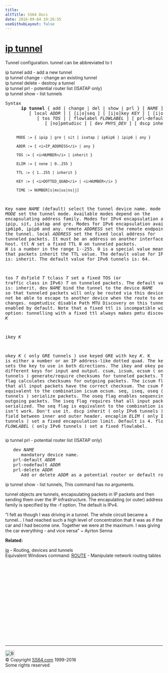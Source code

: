 ```yaml
---
title:
altTitle: SS64 Docs
date: 2016-09-04 19:26:55
useGithubLayout: false
---
```

<!-- #BeginLibraryItem "/Library/head_bash.lbi" --><!-- #EndLibraryItem --><h1><a href="ip.html">ip tunnel</a></h1>
<p>Tunnel configuration. <span class="code">tunnel</span> can be abbreviated to <span class="code">t</span></p>
<p><span class="code">ip tunnel add</span> - add a new tunnel<br>
<span class="code">ip tunnel change</span> - change an existing tunnel <br>
<span class="code">ip tunnel delete</span> - destroy a tunnel<br>
<span class="code">ip tunnel prl</span> - potential router list (ISATAP only)<br>
<span class="code">ip tunnel show</span> - list tunnels</p>
<pre>Syntax
      <b>ip tunnel</b> { add | change | del | show | prl } [ <i>NAME</i> ] [ mode <i>MODE </i>] [ remote <i>ADDR </i>]
         [ local <i>ADDR</i> ] [ [i|o]seq ] [ [i|o]key <i>KEY </i>] [ [i|o]csum ] ] [ encaplimit <i>ELIM </i>] [ ttl <i>TTL </i>]
            [ tos <i>TOS</i> ] [ flowlabel <i>FLOWLABEL </i>] [ prl-default <i>ADDR </i>] [ prl-nodefault <i>ADDR </i>] [ prl-delete <i>ADDR</i> ]
               [ [no]pmtudisc ] [ dev <i>PHYS_DEV</i> ] [ dscp inherit ]

         MODE := { ipip | gre | sit | isatap | ip6ip6 | ipip6 | any }

         ADDR := { <i>IP_ADDRESS</i> | any }

         TOS := { <i>NUMBER</i> | inherit }

         ELIM := { none | 0..255 }

         TTL := { 1..255 | inherit }

         KEY := { <i>DOTTED_QUAD</i> | <i>NUMBER</i> }

         TIME := NUMBER[s|ms|us|ns|j]

Key
   name <i>NAME</i> (default)
      select the tunnel device name. 
   mode <i>MODE</i>
      set the tunnel mode. Available modes depend on the encapsulating address family.
      Modes for IPv4 encapsulation available: ipip, sit, isatap and gre.
      Modes for IPv6 encapsulation available: ip6ip6, ipip6 and any. 
   remote <i>ADDRESS</i>
      set the remote endpoint of the tunnel. 
   local <i>ADDRESS</i>
      set the fixed local address for tunneled packets. It must be an address on another interface of this host. 
   ttl <i>N</i>
      set a fixed TTL <i>N</i> on tunneled packets. <i>N</i> is a number in the range 1--255.
      0 is a special value meaning that packets inherit the TTL value.
      The default value for IPv4 tunnels is: inherit. The default value for IPv6 tunnels is: 64.

   tos <i>T</i>
   dsfield <i>T</i>
   tclass <i>T</i>
      set a fixed TOS (or traffic class in IPv6) <i>T</i> on tunneled packets.
      The default value is: inherit. 
   dev <i>NAME</i>
      bind the tunnel to the device <i>NAME</i> so that tunneled packets will only be routed
      via this device and will not be able to escape to another device when the route to endpoint changes. 
   nopmtudisc
      disable Path MTU Discovery on this tunnel.
      It is enabled by default. Note that a fixed ttl is incompatible with this
      option: tunnelling with a fixed ttl always makes pmtu discovery. 
   key <i>K</i>

   ikey <i>K</i>

   okey <i>K</i>
     ( only GRE tunnels ) use keyed GRE with key <i>K</i>. K is either a number or an
     IP address-like dotted quad. The key parameter sets the key to use in both directions.
     The ikey and okey parameters set different keys for input and output.
   csum, icsum, ocsum
      ( only GRE tunnels ) generate/require checksums for tunneled packets.
      The ocsum flag calculates checksums for outgoing packets.
      The icsum flag requires that all input packets have the correct checksum.
      The csum flag is equivalent to the combination icsum ocsum. 
   seq, iseq, oseq
      ( only GRE tunnels ) serialize packets. The oseq flag enables sequencing of
      outgoing packets. The iseq flag requires that all input packets are serialized.
      The seq flag is equivalent to the combination iseq oseq. It isn't work. Don't use it. 
   dscp inherit
      ( only IPv6 tunnels ) Inherit DS field between inner and outer header. 
   encaplim <i>ELIM</i>
      ( only IPv6 tunnels ) set a fixed encapsulation limit. Default is 4. 
   flowlabel <i>FLOWLABEL</i>
      ( only IPv6 tunnels ) set a fixed flowlabel. </pre>
<p> ip tunnel prl - potential router list (ISATAP only)<br>
</p>
<pre>   dev <i>NAME</i>
      mandatory device name. 
   prl-default <i>ADDR</i>
   prl-nodefault <i>ADDR</i>
   prl-delete <i>ADDR</i>
      Add or delete <i>ADDR</i> as a potential router or default router. </pre>
<p> ip tunnel show - list tunnels, This command has no arguments. </p>
<p>tunnel objects are tunnels, encapsulating packets in IP packets and then sending them over the IP infrastructure. The encapulating (or outer) address family is specified by the -f option. The default is IPv4. <br>
</p>
<p class="quote">“I felt as though I was driving in a tunnel. The whole circuit became a tunnel... I had reached such a high level of concentration that it was as if the car and I had become one. Together we were at the maximum. I was giving the car everything - and vice versa” ~ Ayrton Senna</p><p><b>Related:</b></p>
<p><a href="ip.html">ip</a> - Routing, devices and tunnels<br>
Equivalent Windows  command: <a href="../nt/route.html">ROUTE</a> - Manipulate network routing tables</p><!-- #BeginLibraryItem "/Library/foot_bash.lbi" --><p>
<!-- bash300 -->
<ins class="adsbygoogle" style="display:inline-block;width:300px;height:250px" data-ad-client="ca-pub-6140977852749469" data-ad-slot="4615356305"></ins>
<script>
(adsbygoogle = window.adsbygoogle || []).push({});
</script></p>
<hr>
<div id="bl" class="footer"><a href="ip-tunnel.html#"><img src="../images/top.png" width="30" height="22" alt="Back to the Top"></a></div>
<div id="br" class="footer, tagline">© Copyright <a href="../index.html">SS64.com</a> 1999-2016<br>
Some rights reserved</div><!-- #EndLibraryItem -->

